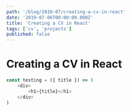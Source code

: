 ```yaml
---
path: '/blog/2019-07/creating-a-cv-in-react'
date: '2019-07-06T00:00:00.000Z'
title: 'Creating a CV in React'
tags: ['cv', 'projects']
published: false
---
```


# Creating a CV in React

```js
const testing = ({ title }) => (
	<div>
		<h1>{title}</h1>
	</div>
)
```
